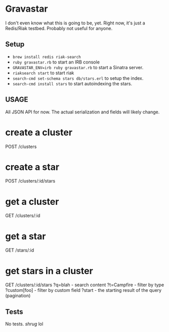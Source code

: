 # Gravastar

I don't even know what this is going to be, yet.  Right now, it's just a
Redis/Riak testbed.  Probably not useful for anyone.

## Setup

* `brew install redis riak-search`
* `ruby gravastar.rb` to start an IRB console
* `GRAVASTAR_ENV=irb ruby gravastar.rb` to start a Sinatra server.
* `riaksearch start` to start riak
* `search-cmd set-schema stars db/stars.erl` to setup the
  index.
* `search-cmd install stars` to start autoindexing the stars.

## USAGE

All JSON API for now.  The actual serialization and fields will likely
change.

# create a cluster
POST /clusters

# create a star
POST /clusters/:id/stars

# get a cluster
GET /clusters/:id

# get a star
GET /stars/:id

# get stars in a cluster
GET /clusters/:id/stars
  ?q=blah      - search content
  ?t=Campfire  - filter by type
  ?custom[foo] - filter by custom field
  ?start       - the starting result of the query (pagination)

## Tests

No tests.  *shrug* lol

